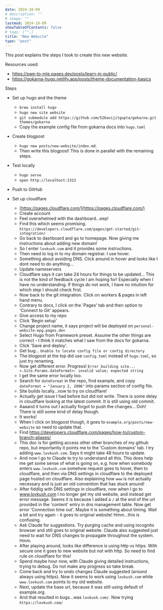 ```yaml
---
date: 2024-10-09
# description: ""
# image: ""
lastmod: 2024-10-09
showTableOfContents: false
# tags: ["",]
title: "New Website"
type: "post"
---
```


This post explains the steps I took to create this new website.

Resources used:
- https://swe-to-mle.pages.dev/posts/learn-in-public/
- https://gokarna-hugo.netlify.app/posts/theme-documentation-basics

Steps
- Set up hugo and the theme
  - `brew install hugo`
  - `hugo new site website`
  - `git submodule add https://github.com/526avijitgupta/gokarna.git themes/gokarna`
  - Copy the example config file from gokarna docs into `hugo.toml`

- Create blogpost
  - `hugo new posts/new-website/index.md`.
  - Then write this blogpost! This is done in parallel with the remaining steps.

- Test locally
  - `hugo serve`
  - `open http://localhost:1313`

- Push to GitHub

- Set up cloudflare
  - [https://pages.cloudflare.com/](https://pages.cloudflare.com/)
  - Create account
  - Feel overwhelmed with the dashboard...eep!
  - Find this which seems promising. `https://developers.cloudflare.com/pages/get-started/git-integration/`
  - Go back to dashboard and go to homepage. Now giving me instructions about adding new domain!
  - So I enter `lovkush.com` and it provides some instructions.
  - Then need to log in to my domain registrar. I use hover.
  - Something about avoiding DNS. Click around in hover and looks like I dont need to do anything...
  - Update nameservers
  - Cloudflare says it can take 24 hours for things to be updated... This is not the kind of feedback cycle I am hoping for! Especially when I have no understanding. If things do not work, I have no intuition for which step I should check first.
  - Now back to the git integration. Click on workers & pages in left hand menu.
  - Contrary to docs, I click on the 'Pages' tab and then option to 'Connect to Git' appears.
  - Give access to my repo
  - Click 'Begin setup'
  - Change project name, it says project will be deployed on `personal-website-epg.pages.dev`
  - Select Hugo from Framework preset. Assume the other things are correct - I think it matches what I saw from the docs for gokarna.
  - Click 'Save and deploy'.
  - Get bug... `Unable to locate config file or config directory`
  - The blogpost at the top did use `config.toml` instead of `hugo.toml`, so just try renaming.
  - Now get different error. Progress! `Error building site...<.Site.Params.dateFormat>: invalid value; expected string`
  - I get the same error locally too.
  - Search for `dateFormat` in the repo, find example, and copy `dateFormat = "January 2, 2006"` into params section of config file.
  - Site builds locally...now to try on cloudflare!
  - Actually get issue I had before but did not write. There is some delay in cloudflare looking at the latest commit. It is still using old commit.
  - Aaaand it turns out I actually forgot to push the changes... Doh! There is still some kind of delay though.
  - It works!
  - When I click on blogpost though, it goes to `example.org/posts/new-website` so need to update that.
  - Find https://developers.cloudflare.com/pages/how-to/custom-branch-aliases/
  - This doc is for getting access other other branches of my github repo, but importantly it points me to the 'Custom domains' tab. I try adding `www.lovkush.com`. Says it might take 48 hours to update.
  - And now I go to Claude to try to understand all this. This does help me get some sense of what is going on, e.g. how when somebody enters `www.lovkush.com` somehow request goes to hover, then to cloudflare, and then via DNS settings in cloudflare to the deployed page hosted on cloudflare. Also explaining how `www` is not actually necessary and is just an old convention that has stuck around!
  - After fiddlig with DNS settings in cloudflare, now when I go to www.lovkush.com I no longer get my old website, and instead get error message. Seems it is because I added a `/` at the end of the url provided in the 'content' entry in dns management table. Now get error 'Connection time out'. Maybe it is something about timing. Wait a bit and try again - it goes to original website! Hmm...this is confusing.
  - Ask Claude for suggestions. Try purging cache and using incognito browser and still goes to original website. Claude also suggested just need to wait for DNS changes to propagate throughout the system. Hmm.
  - After playing around, looks like difference is using http vs https. With secure one it goes to new website but not with http. So need to find rule on cloudflare for this!
  - Spend maybe hour now, with Claude giving detailed instructions, trying to debug. Do not make any progress so take break.
  - Come back and try to undo changes Claude suggested (around always using https). Now it seems to work using `lovkush.com` while `www.lovkush.com` points to my old website.
  - Next, update the base url, because it was still using default of example.org.
  - And that resulted in bugs...was `lovkush.com/`. Now trying `https://lovkush.com/`

